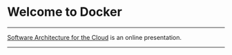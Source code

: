 Welcome to Docker
=================

***
[Software Architecture for the Cloud](https://robrich.org/slides/software-architecture-for-the-cloud/#/) is an online presentation.
***
